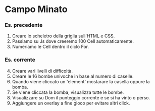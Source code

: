 Campo Minato
===
### Es. precedente
1. Creare lo scheletro della griglia sull'HTML e CSS.
2. Passiamo su Js dove creeremo 100 Cell automaticamente.
3. Numeriamo le Cell dentro il ciclo For.

### Es. corrente
4. Creare vari livelli di difficoltà.
5. Creare le 16 bombe univoche in base al numero di caselle.
6. Quando viene cliccato un 'element' mostarare la casella oppure la bomba.
7. Se viene cliccata la bomba, visualizza tutte le bombe.
8. Visualizzare su Dom il punteggio corrente e se si ha vinto o perso.
9. Aggiungere un overlay a fine gioco per evitare altri click.
